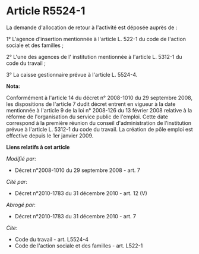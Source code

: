 # Article R5524-1

La demande d'allocation de retour à l'activité est déposée auprès de : 

1° L'agence d'insertion mentionnée à l'article L. 522-1 du code de l'action sociale et des familles ; 

2° L'une des agences de l'     institution mentionnée à l'article L. 5312-1 du code du travail  ; 

3° La caisse gestionnaire prévue à l'article L. 5524-4.

**Nota:**

Conformément à l'article 14 du décret n° 2008-1010 du 29 septembre 2008, les dispositions de l'article 7 dudit décret entrent
en vigueur à la date mentionnée à l'article 9 de la loi n° 2008-126 du 13 février 2008 relative à la réforme de
l'organisation du service public de l'emploi. Cette date correspond à la première réunion du conseil d'administration de
l'institution prévue à l'article L. 5312-1 du code du travail. La création de pôle emploi est effective depuis le 1er janvier
2009.

**Liens relatifs à cet article**

_Modifié par_:

  - Décret n°2008-1010 du 29 septembre 2008 - art. 7

_Cité par_:

  - Décret n°2010-1783 du 31 décembre 2010 - art. 12 (V)

_Abrogé par_:

  - Décret n°2010-1783 du 31 décembre 2010 - art. 7

_Cite_:

  - Code du travail - art. L5524-4
  - Code de l'action sociale et des familles - art. L522-1

